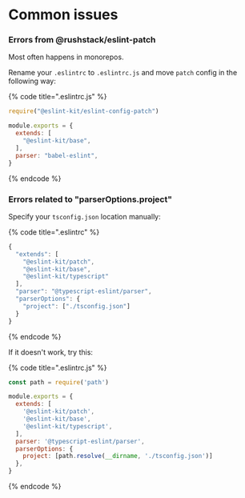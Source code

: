 # Common issues

### Errors from @rushstack/eslint-patch

Most often happens in monorepos.

Rename your `.eslintrc` to `.eslintrc.js` and move `patch` config in the following way:

{% code title=".eslintrc.js" %}
```javascript
require("@eslint-kit/eslint-config-patch")

module.exports = {
  extends: [
    "@eslint-kit/base",
  ],
  parser: "babel-eslint",
}
```
{% endcode %}

### Errors related to "parserOptions.project"

 Specify your `tsconfig.json` location manually:

{% code title=".eslintrc" %}
```javascript
{
  "extends": [
    "@eslint-kit/patch",
    "@eslint-kit/base",
    "@eslint-kit/typescript"
  ],
  "parser": "@typescript-eslint/parser",
  "parserOptions": {
    "project": ["./tsconfig.json"]
  }
}
```
{% endcode %}

If it doesn't work, try this:

{% code title=".eslintrc.js" %}
```javascript
const path = require('path')

module.exports = {
  extends: [
    '@eslint-kit/patch',
    '@eslint-kit/base',
    '@eslint-kit/typescript',
  ],
  parser: '@typescript-eslint/parser',
  parserOptions: {
    project: [path.resolve(__dirname, './tsconfig.json')]
  },
}
```
{% endcode %}

